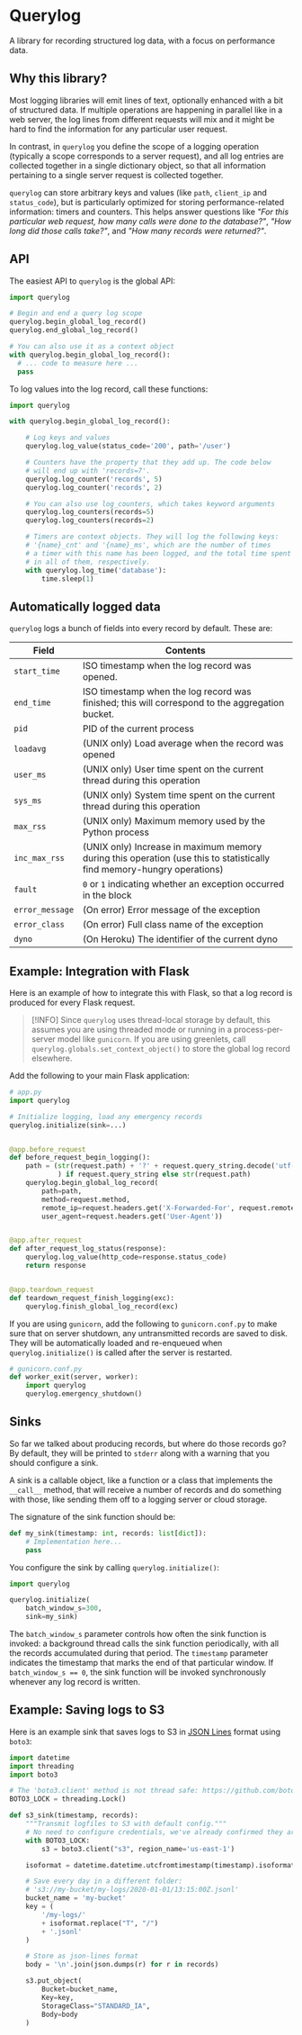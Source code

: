 Querylog
=========

A library for recording structured log data, with a focus on performance data.

Why this library?
-----------------

Most logging libraries will emit lines of text, optionally enhanced with a bit
of structured data. If multiple operations are happening in parallel like in a
web server, the log lines from different requests will mix and it might be hard
to find the information for any particular user request.

In contrast, in `querylog` you define the scope of a logging operation (typically
a scope corresponds to a server request), and all log entries are collected
together in a single dictionary object, so that all information pertaining to a
single server request is collected together.

`querylog` can store arbitrary keys and values (like `path`, `client_ip` and
`status_code`), but is particularly optimized for storing performance-related
information: timers and counters. This helps answer questions like *"For this
particular web request, how many calls were done to the database?"*, *"How long
did those calls take?"*, and *"How many records were returned?"*.

API
---

The easiest API to `querylog` is the global API:

```py
import querylog

# Begin and end a query log scope
querylog.begin_global_log_record()
querylog.end_global_log_record()

# You can also use it as a context object
with querylog.begin_global_log_record():
  # ... code to measure here ...
  pass
```

To log values into the log record, call these functions:

```py
import querylog

with querylog.begin_global_log_record():

    # Log keys and values
    querylog.log_value(status_code='200', path='/user')

    # Counters have the property that they add up. The code below
    # will end up with 'records=7'.
    querylog.log_counter('records', 5)
    querylog.log_counter('records', 2)

    # You can also use log_counters, which takes keyword arguments
    querylog.log_counters(records=5)
    querylog.log_counters(records=2)

    # Timers are context objects. They will log the following keys:
    # '{name}_cnt' and '{name}_ms', which are the number of times
    # a timer with this name has been logged, and the total time spent
    # in all of them, respectively.
    with querylog.log_time('database'):
        time.sleep(1)
```

Automatically logged data
-------------------------

`querylog` logs a bunch of fields into every record by default. These are:

| Field | Contents |
|-------|----------|
| `start_time` | ISO timestamp when the log record was opened. |
| `end_time` | ISO timestamp when the log record was finished; this will correspond to the aggregation bucket. |
| `pid` | PID of the current process |
| `loadavg` | (UNIX only) Load average when the record was opened |
| `user_ms` | (UNIX only) User time spent on the current thread during this operation |
| `sys_ms` | (UNIX only) System time spent on the current thread during this operation |
| `max_rss` | (UNIX only) Maximum memory used by the Python process |
| `inc_max_rss` | (UNIX only) Increase in maximum memory during this operation (use this to statistically find memory-hungry operations) |
| `fault` | `0` or `1` indicating whether an exception occurred in the block |
| `error_message` | (On error) Error message of the exception |
| `error_class` | (On error) Full class name of the exception |
| `dyno` | (On Heroku) The identifier of the current dyno |


Example: Integration with Flask
-------------------------------

Here is an example of how to integrate this with Flask, so that a log record is
produced for every Flask request.

> [!INFO]
> Since `querylog` uses thread-local storage by default, this assumes you are
using threaded mode or running in a process-per-server model like `gunicorn`.
If you are using greenlets, call `querylog.globals.set_context_object()`
to store the global log record elsewhere.

Add the following to your main Flask application:

```py
# app.py
import querylog

# Initialize logging, load any emergency records
querylog.initialize(sink=...)


@app.before_request
def before_request_begin_logging():
    path = (str(request.path) + '?' + request.query_string.decode('utf-8')
            ) if request.query_string else str(request.path)
    querylog.begin_global_log_record(
        path=path,
        method=request.method,
        remote_ip=request.headers.get('X-Forwarded-For', request.remote_addr),
        user_agent=request.headers.get('User-Agent'))


@app.after_request
def after_request_log_status(response):
    querylog.log_value(http_code=response.status_code)
    return response


@app.teardown_request
def teardown_request_finish_logging(exc):
    querylog.finish_global_log_record(exc)
```

If you are using `gunicorn`, add the following to `gunicorn.conf.py` to
make sure that on server shutdown, any untransmitted records are saved
to disk. They will be automatically loaded and re-enqueued when
`querylog.initialize()` is called after the server is restarted.

```py
# gunicorn.conf.py
def worker_exit(server, worker):
    import querylog
    querylog.emergency_shutdown()
```

Sinks
-----

So far we talked about producing records, but where do those records go? By
default, they will be printed to `stderr` along with a warning that you should
configure a sink.

A sink is a callable object, like a function or a class that implements the
`__call__` method, that will receive a number of records and do something with
those, like sending them off to a logging server or cloud storage.

The signature of the sink function should be:

```py
def my_sink(timestamp: int, records: list[dict]):
    # Implementation here...
    pass
```

You configure the sink by calling `querylog.initialize()`:

```py
import querylog

querylog.initialize(
    batch_window_s=300,
    sink=my_sink)
```

The `batch_window_s` parameter controls how often the sink function is invoked:
a background thread calls the sink function periodically, with all the records
accumulated during that period. The `timestamp` parameter indicates the
timestamp that marks the end of that particular window. If `batch_window_s ==
0`, the sink function will be invoked synchronously whenever any log record is
written.


Example: Saving logs to S3
--------------------------

Here is an example sink that saves logs to S3 in [JSON Lines](https://jsonlines.org) format using `boto3`:

```py
import datetime
import threading
import boto3

# The 'boto3.client' method is not thread safe: https://github.com/boto/boto3/issues/1592
BOTO3_LOCK = threading.Lock()

def s3_sink(timestamp, records):
    """Transmit logfiles to S3 with default config."""
    # No need to configure credentials, we've already confirmed they are in the environment.
    with BOTO3_LOCK:
        s3 = boto3.client("s3", region_name='us-east-1')

    isoformat = datetime.datetime.utcfromtimestamp(timestamp).isoformat() + 'Z'

    # Save every day in a different folder:
    # 's3://my-bucket/my-logs/2020-01-01/13:15:00Z.jsonl'
    bucket_name = 'my-bucket'
    key = (
        '/my-logs/'
        + isoformat.replace("T", "/")
        + '.jsonl'
    )

    # Store as json-lines format
    body = '\n'.join(json.dumps(r) for r in records)

    s3.put_object(
        Bucket=bucket_name,
        Key=key,
        StorageClass="STANDARD_IA",
        Body=body
    )
```
